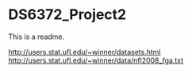 # DS6372_Project2

This is a readme.

http://users.stat.ufl.edu/~winner/datasets.html
http://users.stat.ufl.edu/~winner/data/nfl2008_fga.txt
